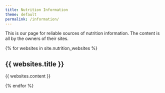 ```yaml
---
title: Nutrition Information
theme: default
permalink: /information/
---
```

This is our page for reliable sources of nutrition information. The content is all by the owners of their sites.

{% for websites in site.nutrition_websites %}
 <h2>{{ websites.title }}</h2>
  <p>{{ websites.content }}</p>
{% endfor %}